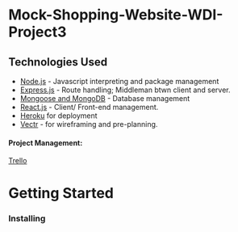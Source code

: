 # Mock-Shopping-Website-WDI-Project3

## Technologies Used
- [Node.js](https://nodejs.org/en/) - Javascript interpreting and package management
- [Express.js](https://expressjs.com/) - Route handling; Middleman btwn client and server.
- [Mongoose and MongoDB](https://mongoosejs.com/) - Database management
- [React.js](https://reactjs.org/) - Client/ Front-end management.
- [Heroku](http://heroku.com) for deployment
- [Vectr](http://vectr.com) - for wireframing and pre-planning.

#### Project Management: 
[Trello](https://trello.com/b/rl9a7dbe/shopping-website-wdi-project-3)


# Getting Started

### Installing
